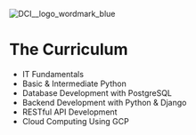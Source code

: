 ![DCI__logo_wordmark_blue](https://github.com/San-Mir/Backend_Dev_Project-1_Flask/assets/7897103/55bedd5a-a4f0-44a1-aa27-b32b70ee4937)

# The Curriculum

- IT Fundamentals
- Basic & Intermediate Python
- Database Development with PostgreSQL
- Backend Development with Python & Django
- RESTful API Development
- Cloud Computing Using GCP 

